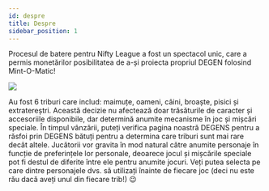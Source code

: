 ```yaml
---
id: despre
title: Despre
sidebar_position: 1
---
```


Procesul de batere pentru Nifty League a fost un spectacol unic, care a permis monetărilor posibilitatea de a-și proiecta propriul DEGEN folosind Mint-O-Matic!

![](/img/mintomatic.gif)

Au fost 6 triburi care includ: maimuțe, oameni, câini, broaște, pisici și extratereștri. Această decizie nu afectează doar trăsăturile de caracter și accesoriile disponibile, dar determină anumite mecanisme în joc și mișcări speciale. În timpul vânzării, puteți verifica pagina noastră DEGENS pentru a răsfoi prin DEGENS bătuți pentru a determina care triburi sunt mai rare decât altele. Jucătorii vor gravita în mod natural către anumite personaje în funcție de preferințele lor personale, deoarece jocul și mișcările speciale pot fi destul de diferite între ele pentru anumite jocuri. Veți putea selecta pe care dintre personajele dvs. să utilizați înainte de fiecare joc (deci nu este rău dacă aveți unul din fiecare trib!) 😉
